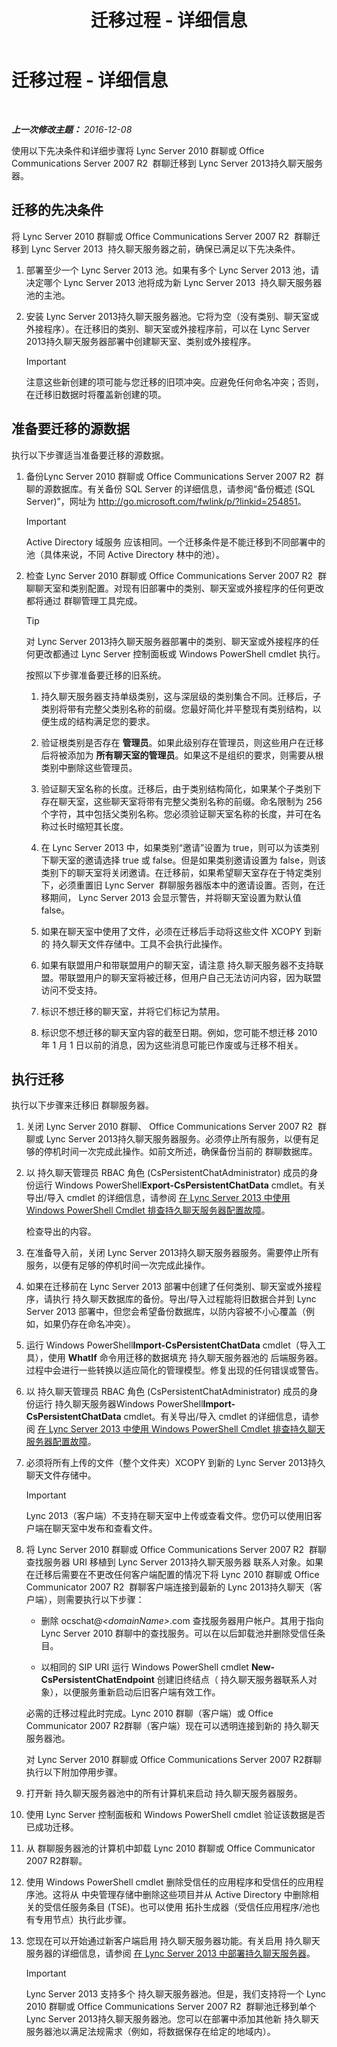 ﻿---
title: 迁移过程 - 详细信息
TOCTitle: 迁移过程 - 详细信息
ms:assetid: ca7e352c-9bde-47d9-8273-5cf2fdfdfe7e
ms:mtpsurl: https://technet.microsoft.com/zh-cn/library/JJ205264(v=OCS.15)
ms:contentKeyID: 49314258
ms.date: 12/10/2016
mtps_version: v=OCS.15
ms.translationtype: HT
---

# 迁移过程 - 详细信息

 

_**上一次修改主题：** 2016-12-08_

使用以下先决条件和详细步骤将 Lync Server 2010 群聊或 Office Communications Server 2007 R2  群聊迁移到 Lync Server 2013持久聊天服务器。

## 迁移的先决条件

将 Lync Server 2010 群聊或 Office Communications Server 2007 R2  群聊迁移到 Lync Server 2013  持久聊天服务器之前，确保已满足以下先决条件。

1.  部署至少一个 Lync Server 2013 池。如果有多个 Lync Server 2013 池，请决定哪个 Lync Server 2013 池将成为新 Lync Server 2013  持久聊天服务器池的主池。

2.  安装 Lync Server 2013持久聊天服务器池。它将为空（没有类别、聊天室或外接程序）。在迁移旧的类别、聊天室或外接程序前，可以在 Lync Server 2013持久聊天服务器部署中创建聊天室、类别或外接程序。
    
    > [!IMPORTANT]
    > 注意这些新创建的项可能与您迁移的旧项冲突。应避免任何命名冲突；否则，在迁移旧数据时将覆盖新创建的项。


## 准备要迁移的源数据

执行以下步骤适当准备要迁移的源数据。

1.  备份Lync Server 2010 群聊或 Office Communications Server 2007 R2  群聊的源数据库。有关备份 SQL Server 的详细信息，请参阅“备份概述 (SQL Server)”，网址为 <http://go.microsoft.com/fwlink/p/?linkid=254851>。
    
    > [!IMPORTANT]
    > Active Directory 域服务 应该相同。一个迁移条件是不能迁移到不同部署中的池（具体来说，不同 Active Directory 林中的池）。


2.  检查 Lync Server 2010 群聊或 Office Communications Server 2007 R2  群聊聊天室和类别配置。对现有旧部署中的类别、聊天室或外接程序的任何更改都将通过 群聊管理工具完成。
    
    > [!TIP]
    > 对 Lync Server 2013持久聊天服务器部署中的类别、聊天室或外接程序的任何更改都通过 Lync Server 控制面板或 Windows PowerShell cmdlet 执行。
    
    按照以下步骤准备要迁移的旧系统。
    
    1.  持久聊天服务器支持单级类别，这与深层级的类别集合不同。迁移后，子类别将带有完整父类别名称的前缀。您最好简化并平整现有类别结构，以便生成的结构满足您的要求。
    
    2.  验证根类别是否存在 **管理员**。如果此级别存在管理员，则这些用户在迁移后将被添加为 **所有聊天室的管理员**。如果这不是组织的要求，则需要从根类别中删除这些管理员。
    
    3.  验证聊天室名称的长度。迁移后，由于类别结构简化，如果某个子类别下存在聊天室，这些聊天室将带有完整父类别名称的前缀。命名限制为 256 个字符，其中包括父类别名称。您必须验证聊天室名称的长度，并可在名称过长时缩短其长度。
    
    4.  在 Lync Server 2013 中，如果类别“邀请”设置为 true，则可以为该类别下聊天室的邀请选择 true 或 false。但是如果类别邀请设置为 false，则该类别下的聊天室将关闭邀请。在迁移前，如果希望聊天室存在于特定类别下，必须重置旧 Lync Server  群聊服务器版本中的邀请设置。否则，在迁移期间， Lync Server 2013 会显示警告，并将聊天室设置为默认值 false。
    
    5.  如果在聊天室中使用了文件，必须在迁移后手动将这些文件 XCOPY 到新的 持久聊天文件存储中。工具不会执行此操作。
    
    6.  如果有联盟用户和带联盟用户的聊天室，请注意 持久聊天服务器不支持联盟。带联盟用户的聊天室将被迁移，但用户自己无法访问内容，因为联盟访问不受支持。
    
    7.  标识不想迁移的聊天室，并将它们标记为禁用。
    
    8.  标识您不想迁移的聊天室内容的截至日期。例如，您可能不想迁移 2010 年 1 月 1 日以前的消息，因为这些消息可能已作废或与迁移不相关。

## 执行迁移

执行以下步骤来迁移旧 群聊服务器。

1.  关闭 Lync Server 2010 群聊、 Office Communications Server 2007 R2  群聊或 Lync Server 2013持久聊天服务器服务。必须停止所有服务，以便有足够的停机时间一次完成此操作。如前文所述，确保备份当前的 群聊数据库。

2.  以 持久聊天管理员 RBAC 角色 (CsPersistentChatAdministrator) 成员的身份运行 Windows PowerShell**Export-CsPersistentChatData** cmdlet。有关导出/导入 cmdlet 的详细信息，请参阅 [在 Lync Server 2013 中使用 Windows PowerShell Cmdlet 排查持久聊天服务器配置故障](lync-server-2013-troubleshooting-persistent-chat-server-configuration-using-windows-powershell-cmdlets.md)。
    
    检查导出的内容。

3.  在准备导入前，关闭 Lync Server 2013持久聊天服务器服务。需要停止所有服务，以便有足够的停机时间一次完成此操作。

4.  如果在迁移前在 Lync Server 2013 部署中创建了任何类别、聊天室或外接程序，请执行 持久聊天数据库的备份。导出/导入过程能将旧数据合并到 Lync Server 2013 部署中，但您会希望备份数据库，以防内容被不小心覆盖（例如，如果仍存在命名冲突）。

5.  运行 Windows PowerShell**Import-CsPersistentChatData** cmdlet（导入工具），使用 **WhatIf** 命令用迁移的数据填充 持久聊天服务器池的 后端服务器。过程中会进行一些转换以适应简化的管理模型。修复出现的任何错误或警告。

6.  以 持久聊天管理员 RBAC 角色 (CsPersistentChatAdministrator) 成员的身份运行 持久聊天服务器Windows PowerShell**Import-CsPersistentChatData** cmdlet。有关导出/导入 cmdlet 的详细信息，请参阅 [在 Lync Server 2013 中使用 Windows PowerShell Cmdlet 排查持久聊天服务器配置故障](lync-server-2013-troubleshooting-persistent-chat-server-configuration-using-windows-powershell-cmdlets.md)。

7.  必须将所有上传的文件（整个文件夹）XCOPY 到新的 Lync Server 2013持久聊天文件存储中。
    
    > [!IMPORTANT]
    > Lync 2013（客户端）不支持在聊天室中上传或查看文件。您仍可以使用旧客户端在聊天室中发布和查看文件。


8.  将 Lync Server 2010 群聊或 Office Communications Server 2007 R2  群聊查找服务器 URI 移植到 Lync Server 2013持久聊天服务器 联系人对象。如果在迁移后需要在不更改任何客户端配置的情况下将 Lync 2010 群聊或 Office Communicator 2007 R2  群聊客户端连接到最新的 Lync 2013持久聊天（客户端），则需要执行以下步骤：
    
      - 删除 ocschat@*\<domainName\>*.com 查找服务器用户帐户。其用于指向 Lync Server 2010 群聊中的查找服务。可以在以后卸载池并删除受信任条目。
    
      - 以相同的 SIP URI 运行 Windows PowerShell cmdlet **New-CsPersistentChatEndpoint** 创建旧终结点（ 持久聊天服务器联系人对象），以便服务重新启动后旧客户端有效工作。
    
    必需的迁移过程此时完成。Lync 2010 群聊（客户端）或 Office Communicator 2007 R2群聊（客户端）现在可以透明连接到新的 持久聊天服务器池。
    
    对 Lync Server 2010 群聊或 Office Communications Server 2007 R2群聊执行以下附加停用步骤。

9.  打开新 持久聊天服务器池中的所有计算机来启动 持久聊天服务器服务。

10. 使用 Lync Server 控制面板和 Windows PowerShell cmdlet 验证该数据是否已成功迁移。

11. 从 群聊服务器池的计算机中卸载 Lync 2010 群聊或 Office Communicator 2007 R2群聊。

12. 使用 Windows PowerShell cmdlet 删除受信任的应用程序和受信任的应用程序池。这将从 中央管理存储中删除这些项目并从 Active Directory 中删除相关的受信任服务条目 (TSE)。也可以使用 拓扑生成器（受信任应用程序/池也有专用节点）执行此步骤。

13. 您现在可以开始通过新客户端启用 持久聊天服务器功能。有关启用 持久聊天服务器的详细信息，请参阅 [在 Lync Server 2013 中部署持久聊天服务器](lync-server-2013-deploying-persistent-chat-server.md)。
    
    > [!IMPORTANT]
    > Lync Server 2013 支持多个 持久聊天服务器池。但是，我们支持将一个 Lync 2010 群聊或 Office Communications Server 2007 R2  群聊池迁移到单个 Lync Server 2013持久聊天服务器池。您可以在部署中添加其他新 持久聊天服务器池以满足法规需求（例如，将数据保存在给定的地域内）。

